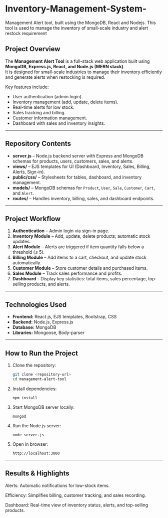 # Inventory-Management-System-
Management Alert tool, built using the MongoDB, React and Nodejs.  This tool is used to manage the inventory of small-scale industry and  alert restock requirement



## Project Overview  
The **Management Alert Tool** is a full-stack web application built using **MongoDB, Express.js, React, and Node.js (MERN stack)**.  
It is designed for small-scale industries to manage their inventory efficiently and generate alerts when restocking is required.  

Key features include:  
- User authentication (admin login).  
- Inventory management (add, update, delete items).  
- Real-time alerts for low stock.  
- Sales tracking and billing.  
- Customer information management.  
- Dashboard with sales and inventory insights.  

---

## Repository Contents  
- **server.js** – Node.js backend server with Express and MongoDB schemas for products, users, customers, sales, and alerts.  
- **views/** – EJS templates for UI (Dashboard, Inventory, Sales, Billing, Alerts, Sign-in).  
- **public/css/** – Stylesheets for tables, dashboard, and inventory management.  
- **models/** – MongoDB schemas for `Product`, `User`, `Sale`, `Customer`, `Cart`, and `Alert`.  
- **routes/** – Handles inventory, billing, sales, and dashboard endpoints.  

---

## Project Workflow  
1. **Authentication** – Admin login via sign-in page.  
2. **Inventory Module** – Add, update, delete products; automatic stock updates.  
3. **Alert Module** – Alerts are triggered if item quantity falls below a threshold (≤ 5).  
4. **Billing Module** – Add items to a cart, checkout, and update stock automatically.  
5. **Customer Module** – Store customer details and purchased items.  
6. **Sales Module** – Track sales performance and profits.  
7. **Dashboard** – Display key statistics: total items, sales percentage, top-selling products, and alerts.  

---

## Technologies Used  
- **Frontend:** React.js, EJS templates, Bootstrap, CSS  
- **Backend:** Node.js, Express.js  
- **Database:** MongoDB  
- **Libraries:** Mongoose, Body-parser  

---

## How to Run the Project  
1. Clone the repository:  
   ```bash
   git clone <repository-url>
   cd management-alert-tool
2. Install dependencies:

       npm install


3. Start MongoDB server locally:

       mongod


4. Run the Node.js server:

       node server.js


5. Open in browser:

       http://localhost:3000

---

## Results & Highlights

Alerts: Automatic notifications for low-stock items.

Efficiency: Simplifies billing, customer tracking, and sales recording.

Dashboard: Real-time view of inventory status, alerts, and top-selling products.
    
